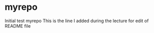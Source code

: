 myrepo
======

Initial test myrepo
This is the line I added during the lecture for edit of README file
